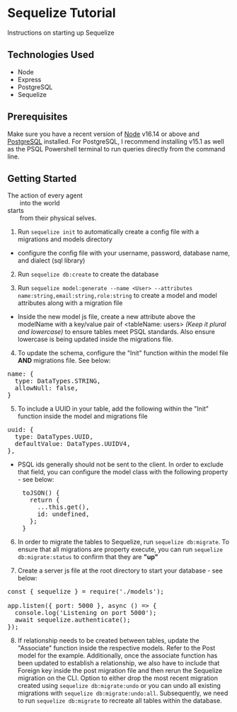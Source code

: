 # Sequelize Tutorial

Instructions on starting up Sequelize

## Technologies Used

- Node
- Express
- PostgreSQL
- Sequelize

## Prerequisites

Make sure you have a recent version of [Node](https://nodejs.org/en/) v16.14 or above and [PostgreSQL](https://www.postgresql.org/download/) installed. For PostgreSQL, I recommend installing v15.1 as well as the PSQL Powershell terminal to run queries directly from the command line.

## Getting Started

The action of every agent <br />
  into the world <br />
starts <br />
  from their physical selves. <br />

1. Run `sequelize init` to automatically create a config file with a migrations and models directory

- configure the config file with your username, password, database name, and dialect (sql library)

2. Run `sequelize db:create` to create the database

3. Run `sequelize model:generate --name <User> --attributes name:string,email:string,role:string` to create a model and model attributes along with a migration file

- Inside the new model js file, create a new attribute above the modelName with a key/value pair of <tableName: users> <em>(Keep it plural and lowercase)</em> to ensure tables meet PSQL standards. Also ensure lowercase is being updated inside the migrations file.

4. To update the schema, configure the "Init" function within the model file <b>AND</b> migrations file. See below:

<pre>
name: {
  type: DataTypes.STRING,
  allowNull: false,
}
</pre>

5. To include a UUID in your table, add the following within the "Init" function inside the model and migrations file

<pre>
uuid: {
  type: DataTypes.UUID,
  defaultValue: DataTypes.UUIDV4,
},
</pre>

- PSQL ids generally should not be sent to the client. In order to exclude that field, you can configure the model class with the following property - see below:

<pre>
    toJSON() {
      return {
        ...this.get(),
        id: undefined,
      };
    }
</pre>

6. In order to migrate the tables to Sequelize, run `sequelize db:migrate`. To ensure that all migrations are property execute, you can run `sequelize db:migrate:status` to confirm that they are <b>"up"</b>

7. Create a server js file at the root directory to start your database - see below:

<pre>
const { sequelize } = require('./models');

app.listen({ port: 5000 }, async () => {
  console.log('Listening on port 5000');
  await sequelize.authenticate();
});
</pre>

8. If relationship needs to be created between tables, update the "Associate" function inside the respective models. Refer to the Post model for the example. Additionally, once the associate function has been updated to establish a relationship, we also have to include that Foreign key inside the post migration file and then rerun the Sequelize migration on the CLI. Option to either drop the most recent migration created using `sequelize db:migrate:undo` or you can undo all existing migrations with `sequelize db:migrate:undo:all`. Subsequently, we need to run `sequelize db:migrate` to recreate all tables within the database.
